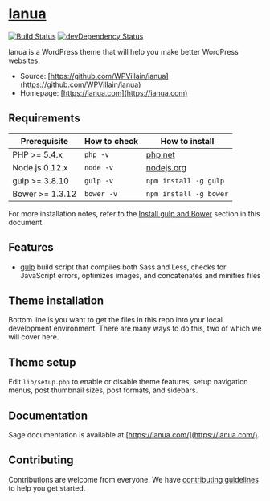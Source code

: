 # [Ianua](https://ianua.com)
[![Build Status](https://travis-ci.org/roots/sage.svg)](https://travis-ci.org/roots/sage)
[![devDependency Status](https://david-dm.org/roots/sage/dev-status.svg)](https://david-dm.org/roots/sage#info=devDependencies)

Ianua is a WordPress theme that will help you make better WordPress websites.

* Source: [https://github.com/WPVillain/ianua](https://github.com/WPVillain/ianua)
* Homepage: [https://ianua.com](https://ianua.com)

## Requirements

| Prerequisite    | How to check | How to install
| --------------- | ------------ | ------------- |
| PHP >= 5.4.x    | `php -v`     | [php.net](http://php.net/manual/en/install.php) |
| Node.js 0.12.x  | `node -v`    | [nodejs.org](http://nodejs.org/) |
| gulp >= 3.8.10  | `gulp -v`    | `npm install -g gulp` |
| Bower >= 1.3.12 | `bower -v`   | `npm install -g bower` |

For more installation notes, refer to the [Install gulp and Bower](#install-gulp-and-bower) section in this document.

## Features

* [gulp](http://gulpjs.com/) build script that compiles both Sass and Less, checks for JavaScript errors, optimizes images, and concatenates and minifies files


## Theme installation

Bottom line is you want to get the files in this repo into your local development environment. There are many ways to do this, two of which we will cover here.

## Theme setup

Edit `lib/setup.php` to enable or disable theme features, setup navigation menus, post thumbnail sizes, post formats, and sidebars.

## Documentation

Sage documentation is available at [https://ianua.com/](https://ianua.com/).

## Contributing

Contributions are welcome from everyone. We have [contributing guidelines](https://github.com/jasperf/ianua/graphs/contributors) to help you get started.